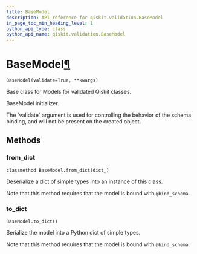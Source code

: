 ```yaml
---
title: BaseModel
description: API reference for qiskit.validation.BaseModel
in_page_toc_min_heading_level: 1
python_api_type: class
python_api_name: qiskit.validation.BaseModel
---
```


# BaseModel[¶](#basemodel "Permalink to this headline")

<span id="qiskit.validation.BaseModel" />

`BaseModel(validate=True, **kwargs)`

Base class for Models for validated Qiskit classes.

BaseModel initializer.

<Admonition title="Note" type="note">
  The `validate` argument is used for controlling the behavior of the schema binding, and will not be present on the created object.
</Admonition>

## Methods

### from\_dict

<span id="qiskit.validation.BaseModel.from_dict" />

`classmethod BaseModel.from_dict(dict_)`

Deserialize a dict of simple types into an instance of this class.

Note that this method requires that the model is bound with `@bind_schema`.

### to\_dict

<span id="qiskit.validation.BaseModel.to_dict" />

`BaseModel.to_dict()`

Serialize the model into a Python dict of simple types.

Note that this method requires that the model is bound with `@bind_schema`.

